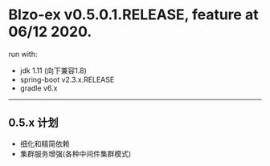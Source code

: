 # Blzo-ex v0.5.0.1.RELEASE, feature at 06/12 2020.

run with:

- jdk 1.11 (向下兼容1.8) 
- spring-boot v2.3.x.RELEASE
- gradle v6.x

---

## 0.5.x 计划

- 细化和精简依赖
- 集群服务增强(各种中间件集群模式)


